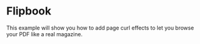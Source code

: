 # Flipbook

This example will show you how to add page curl effects to let you browse your PDF like a real magazine.

